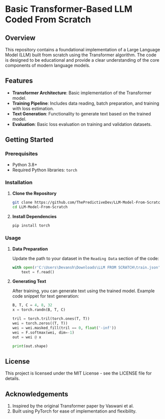 # Basic Transformer-Based LLM Coded From Scratch

## Overview

This repository contains a foundational implementation of a Large Language Model (LLM) built from scratch using the Transformer algorithm. The code is designed to be educational and provide a clear understanding of the core components of modern language models.

## Features

- **Transformer Architecture**: Basic implementation of the Transformer model.
- **Training Pipeline**: Includes data reading, batch preparation, and training with loss estimation.
- **Text Generation**: Functionality to generate text based on the trained model.
- **Evaluation**: Basic loss evaluation on training and validation datasets.

## Getting Started

### Prerequisites

- Python 3.8+
- Required Python libraries: `torch`

### Installation

1. **Clone the Repository**

    ```bash
    git clone https://github.com/ThePredictiveDev/LLM-Model-From-Scratch.git
    cd LLM-Model-From-Scratch
    ```

2. **Install Dependencies**

    ```bash
    pip install torch
    ```

### Usage

1. **Data Preparation**

    Update the path to your dataset in the `Reading Data` section of the code:

    ```python
    with open(r'C:\Users\Devansh\Downloads\LLM FROM SCRATCH\train.json', 'r', encoding='utf-8') as f:
        text = f.read()
    ```


2. **Generating Text**

    After training, you can generate text using the trained model. Example code snippet for text generation:

    ```python
    B, T, C = 4, 8, 32
    x = torch.randn(B, T, C)

    tril = torch.tril(torch.ones(T, T))
    wei = torch.zeros((T, T))
    wei = wei.masked_fill(tril == 0, float('-inf'))
    wei = F.softmax(wei, dim=-1)
    out = wei @ x

    print(out.shape)
    ```

## License

 This project is licensed under the MIT License - see the LICENSE file for details.

## Acknowledgements

1. Inspired by the original Transformer paper by Vaswani et al.
2. Built using PyTorch for ease of implementation and flexibility.




